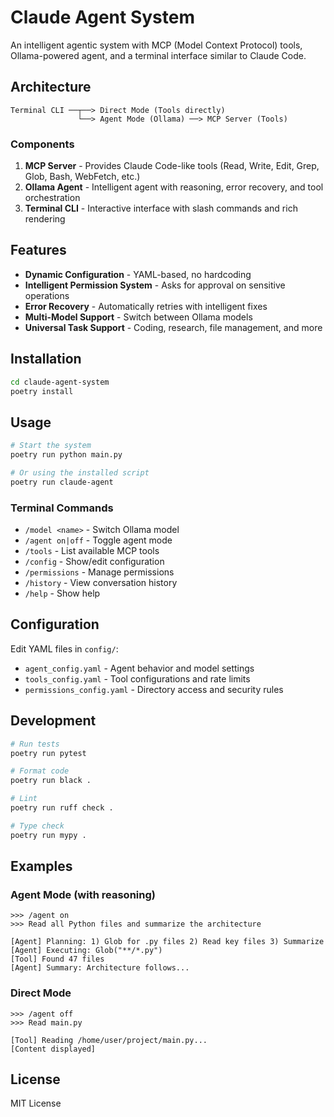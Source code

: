# Claude Agent System

An intelligent agentic system with MCP (Model Context Protocol) tools, Ollama-powered agent, and a terminal interface similar to Claude Code.

## Architecture

```
Terminal CLI ──┬──> Direct Mode (Tools directly)
               └──> Agent Mode (Ollama) ──> MCP Server (Tools)
```

### Components

1. **MCP Server** - Provides Claude Code-like tools (Read, Write, Edit, Grep, Glob, Bash, WebFetch, etc.)
2. **Ollama Agent** - Intelligent agent with reasoning, error recovery, and tool orchestration
3. **Terminal CLI** - Interactive interface with slash commands and rich rendering

## Features

- **Dynamic Configuration** - YAML-based, no hardcoding
- **Intelligent Permission System** - Asks for approval on sensitive operations
- **Error Recovery** - Automatically retries with intelligent fixes
- **Multi-Model Support** - Switch between Ollama models
- **Universal Task Support** - Coding, research, file management, and more

## Installation

```bash
cd claude-agent-system
poetry install
```

## Usage

```bash
# Start the system
poetry run python main.py

# Or using the installed script
poetry run claude-agent
```

### Terminal Commands

- `/model <name>` - Switch Ollama model
- `/agent on|off` - Toggle agent mode
- `/tools` - List available MCP tools
- `/config` - Show/edit configuration
- `/permissions` - Manage permissions
- `/history` - View conversation history
- `/help` - Show help

## Configuration

Edit YAML files in `config/`:
- `agent_config.yaml` - Agent behavior and model settings
- `tools_config.yaml` - Tool configurations and rate limits
- `permissions_config.yaml` - Directory access and security rules

## Development

```bash
# Run tests
poetry run pytest

# Format code
poetry run black .

# Lint
poetry run ruff check .

# Type check
poetry run mypy .
```

## Examples

### Agent Mode (with reasoning)
```
>>> /agent on
>>> Read all Python files and summarize the architecture

[Agent] Planning: 1) Glob for .py files 2) Read key files 3) Summarize
[Agent] Executing: Glob("**/*.py")
[Tool] Found 47 files
[Agent] Summary: Architecture follows...
```

### Direct Mode
```
>>> /agent off
>>> Read main.py

[Tool] Reading /home/user/project/main.py...
[Content displayed]
```

## License

MIT License
